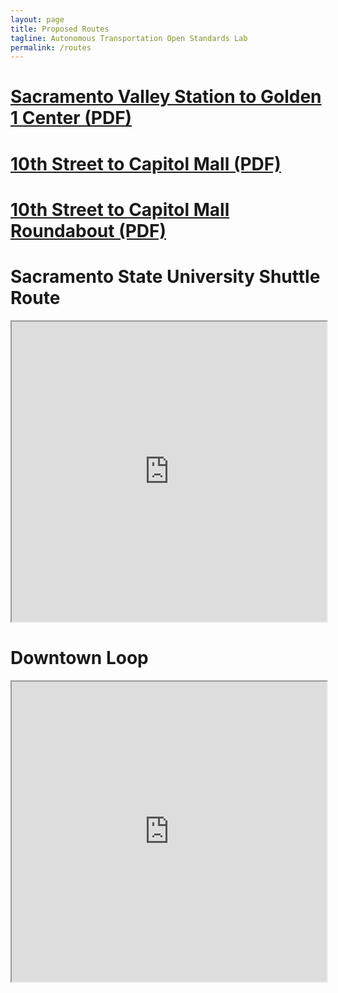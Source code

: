 ```yaml
---
layout: page
title: Proposed Routes
tagline: Autonomous Transportation Open Standards Lab
permalink: /routes
---
```


# [Sacramento Valley Station to Golden 1 Center (PDF)](/pdf/svs-g1c.pdf)

# [10th Street to Capitol Mall (PDF)](/pdf/10th-capitolmall.pdf)

# [10th Street to Capitol Mall Roundabout (PDF)](/pdf/10th-capitol-roundabout.pdf)

# Sacramento State University Shuttle Route

<iframe src="https://www.google.com/maps/d/u/0/embed?mid=1zcLfeqdlriCZ69H6xGfm01PoQHq47nx5" width="100%" height="480"></iframe>

# Downtown Loop

<iframe src="https://www.google.com/maps/d/u/0/embed?mid=1oAW4m7TXW-F92OELuASYaZ8Ii126No58" width="100%" height="480"></iframe>
